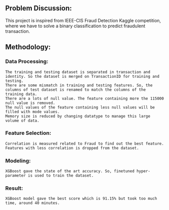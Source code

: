 ## Problem Discussion:
This project is inspired from IEEE-CIS Fraud Detection Kaggle competition, where we have to solve a binary classification to predict fraudulent transaction. 

## Methodology:

  ### Data Processing:
    The training and testing dataset is separated in transaction and identity. So the dataset is merged on TransactionID for training and testing.
    There are some mismatch in training and testing features. So, the columns of test dataset is renamed to match the columns of the training data.
    There are a lots of null value. The feature containing more the 115000 null value is removed.
    The null values of the feature containing less null values will be filled with mode values.
    Memory size is reduced by changing datatype to manage this large volume of data.
      
  
  ### Feature Selection:
    Correlation is measured related to Fraud to find out the best feature.
    Features with less correlation is dropped from the dataset.

  ###   Modeling:
    XGBoost gave the state of the art accuracy. So, finetuned hyper-parameter is used to train the dataset.


  ### Result:

    XGBoost model gave the best score which is 91.15% but took too much time, around 40 minutes.

